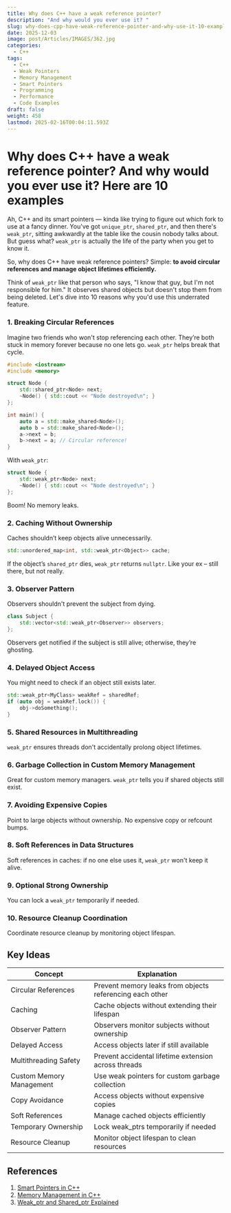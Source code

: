 ```yaml
---
title: Why does C++ have a weak reference pointer?
description: "And why would you ever use it? "
slug: why-does-cpp-have-weak-reference-pointer-and-why-use-it-10-examples
date: 2025-12-03
image: post/Articles/IMAGES/362.jpg
categories:
  - C++
tags:
  - C++
  - Weak Pointers
  - Memory Management
  - Smart Pointers
  - Programming
  - Performance
  - Code Examples
draft: false
weight: 458
lastmod: 2025-02-16T00:04:11.593Z
---
```

# Why does C++ have a weak reference pointer? And why would you ever use it? Here are 10 examples

Ah, C++ and its smart pointers — kinda like trying to figure out which fork to use at a fancy dinner. You've got `unique_ptr`, `shared_ptr`, and then there's `weak_ptr`, sitting awkwardly at the table like the cousin nobody talks about. But guess what? `weak_ptr` is actually the life of the party when you get to know it.

So, why does C++ have weak reference pointers? Simple: **to avoid circular references and manage object lifetimes efficiently.**

Think of `weak_ptr` like that person who says, "I know that guy, but I'm not responsible for him." It observes shared objects but doesn't stop them from being deleted. Let's dive into 10 reasons why you'd use this underrated feature.

### 1. **Breaking Circular References**

Imagine two friends who won't stop referencing each other. They’re both stuck in memory forever because no one lets go. `weak_ptr` helps break that cycle.

```cpp
#include <iostream>
#include <memory>

struct Node {
    std::shared_ptr<Node> next;
    ~Node() { std::cout << "Node destroyed\n"; }
};

int main() {
    auto a = std::make_shared<Node>();
    auto b = std::make_shared<Node>();
    a->next = b;
    b->next = a; // Circular reference!
}
```

With `weak_ptr`:

```cpp
struct Node {
    std::weak_ptr<Node> next;
    ~Node() { std::cout << "Node destroyed\n"; }
};
```

Boom! No memory leaks.

### 2. **Caching Without Ownership**

Caches shouldn’t keep objects alive unnecessarily.

```cpp
std::unordered_map<int, std::weak_ptr<Object>> cache;
```

If the object’s `shared_ptr` dies, `weak_ptr` returns `nullptr`. Like your ex – still there, but not really.

### 3. **Observer Pattern**

Observers shouldn't prevent the subject from dying.

```cpp
class Subject {
    std::vector<std::weak_ptr<Observer>> observers;
};
```

Observers get notified if the subject is still alive; otherwise, they’re ghosting.

### 4. **Delayed Object Access**

You might need to check if an object still exists later.

```cpp
std::weak_ptr<MyClass> weakRef = sharedRef;
if (auto obj = weakRef.lock()) {
    obj->doSomething();
}
```

### 5. **Shared Resources in Multithreading**

`weak_ptr` ensures threads don't accidentally prolong object lifetimes.

### 6. **Garbage Collection in Custom Memory Management**

Great for custom memory managers. `weak_ptr` tells you if shared objects still exist.

### 7. **Avoiding Expensive Copies**

Point to large objects without ownership. No expensive copy or refcount bumps.

### 8. **Soft References in Data Structures**

Soft references in caches: if no one else uses it, `weak_ptr` won't keep it alive.

### 9. **Optional Strong Ownership**

You can lock a `weak_ptr` temporarily if needed.

### 10. **Resource Cleanup Coordination**

Coordinate resource cleanup by monitoring object lifespan.

## Key Ideas

| **Concept**              | **Explanation**                                          |
| ------------------------ | -------------------------------------------------------- |
| Circular References      | Prevent memory leaks from objects referencing each other |
| Caching                  | Cache objects without extending their lifespan           |
| Observer Pattern         | Observers monitor subjects without ownership             |
| Delayed Access           | Access objects later if still available                  |
| Multithreading Safety    | Prevent accidental lifetime extension across threads     |
| Custom Memory Management | Use weak pointers for custom garbage collection          |
| Copy Avoidance           | Access objects without expensive copies                  |
| Soft References          | Manage cached objects efficiently                        |
| Temporary Ownership      | Lock weak\_ptrs temporarily if needed                    |
| Resource Cleanup         | Monitor object lifespan to clean resources               |

## References

1. [Smart Pointers in C++](https://en.cppreference.com/w/cpp/memory)
2. [Memory Management in C++](https://isocpp.org/wiki/faq/memory-management)
3. [Weak\_ptr and Shared\_ptr Explained](https://en.cppreference.com/w/cpp/memory/weak_ptr)

